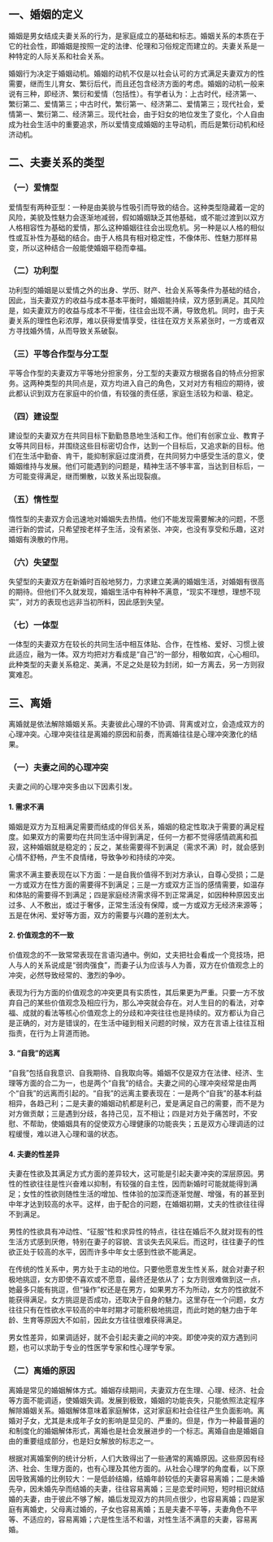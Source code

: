 
## 一、婚姻的定义

婚姻是男女结成夫妻关系的行为，是家庭成立的基础和标志。婚姻关系的本质在于它的社会性，即婚姻是按照一定的法律、伦理和习俗规定而建立的。夫妻关系是一种特定的人际关系和社会关系。

婚姻行为决定于婚姻动机。婚姻的动机不仅是以社会认可的方式满足夫妻双方的性需要，继而生儿育女、繁衍后代，而且还包含经济方面的考虑。婚姻的动机一般来说有三种，即经济、繁衍和爱情（包括性）。有学者认为：上古时代，经济第一、繁衍第二、爱情第三；中古时代，繁衍第一、经济第二、爱情第三；现代社会，爱情第一、繁衍第二、经济第三。现代社会，由于妇女的地位发生了变化，个人自由成为社会生活中的重要追求，所以爱情变成婚姻的主导动机，而后是繁衍动机和经济动机。

## 二、夫妻关系的类型

### （一）爱情型

爱情型有两种亚型：一种是由美貌与性吸引而导致的结合。这种类型隐藏着一定的风险，美貌及性魅力会逐渐地减弱，假如婚姻缺乏其他基础，或不能过渡到以双方人格相容性为基础的爱情，那么这种婚姻往往会出现危机。另一种是以人格的相似性或互补性为基础的结合。由于人格具有相对稳定性，不像体形、性魅力那样易变，所以这种结合一般能使婚姻平稳而幸福。

### （二）功利型

功利型的婚姻是以爱情之外的出身、学历、财产、社会关系等条件为基础的结合，因此，当夫妻双方的收益与成本基本平衡时，婚姻能持续，双方感到满足。其风险是，如夫妻双方的收益与成本不平衡，往往会出现不满，导致危机。同时，由于夫妻关系的理性色彩浓厚，难以获得爱情享受，往往在双方关系紧张时，一方或者双方寻找婚外情，从而导致关系破裂。

### （三）平等合作型与分工型

平等合作型的夫妻双方平等地分担家务，分工型的夫妻双方根据各自的特点分担家务。这两种类型的共同点是，双方均进入自己的角色，又对对方有相应的期待，彼此都认识到双方在家庭中的价值，有较强的责任感，家庭生活较为和谐、稳定。

### （四）建设型

建设型的夫妻双方在共同目标下勤勤恳恳地生活和工作。他们有创家立业、教育子女等共同目标，并围绕这些目标密切合作，达到一个目标后，又追求新的目标。他们在生活中勤奋、肯干，能抑制家庭过度消费，在共同努力中感受生活的意义，使婚姻维持与发展。他们可能遇到的问题是，精神生活不够丰富，当达到目标后，一方可能变得满足，继而懒散，以致关系出现裂痕。 

### （五）惰性型

惰性型的夫妻双方会迅速地对婚姻失去热情。他们不能发现需要解决的问题，不愿进行新的尝试，只希望按老样子生活，没有紧张、冲突，也没有享受和乐趣，这对婚姻有涣散的作用。

### （六）失望型

失望型的夫妻双方在新婚时百般地努力，力求建立美满的婚姻生活，对婚姻有很高的期待。但他们不久就发现，婚姻生活中有种种不满意，“现实不理想，理想不现实”，对方的表现也远非当初所料，因此感到失望。

### （七）一体型

一体型的夫妻双方在较长的共同生活中相互体贴、合作，在性格、爱好、习惯上彼此适应，融为一体。双方均把对方看成是“自己”的一部分，相敬如宾，心心相印。此种类型的夫妻关系稳定、美满，不足之处是较为封闭，如一方离去，另一方则寂寞难忍。

## 三、离婚

离婚就是依法解除婚姻关系。夫妻彼此心理的不协调、背离或对立，会造成双方的心理冲突。心理冲突往往是离婚的原因和前奏，而离婚往往是心理冲突激化的结果。

### （一）夫妻之间的心理冲突

夫妻之间的心理冲突多由以下因素引发。

#### 1. 需求不满

婚姻是双方为互相满足需要而结成的伴侣关系，婚姻的稳定性取决于需要的满足程度。如果双方的需要均在共同生活中得到满足，任何一方都不觉得感情疏离和孤寂，这种婚姻就是稳定的；反之，某些需要得不到满足（需求不满）时，就会感到心情不舒畅，产生不良情绪，导致争吵和持续的冲突。

需求不满主要表现在以下方面：一是自我价值得不到对方承认，自尊心受损；二是一方或双方在性方面的需要得不到满足；三是一方或双方正当的感情需要，如温存和体贴的需要得不到满足；四是家庭经济需求得不到正常满足，如因种种原因支出过多、人不敷出，或过于奢侈，正常生活没有保障，或一方或双方无经济来源等；五是在休闲、爱好等方面，双方的需要与兴趣的差别太大。

#### 2. 价值观念的不一致

价值观念的不一致常常表现在言语沟通中。例如，丈夫把社会看成一个竞技场，把人与人的关系说成是“弱肉强食”，而妻子认为应该与人为善，双方在价值观念上的冲突，必然导致经常的、激烈的争吵。

表现为行为方面的价值观念的冲突更具有实质性，其后果更为严重。只要一方不放弃自己的某些价值观念及相应行为，那么冲突就会存在。对人生目的的看法，对幸福、成就的看法等核心价值观念上的分歧和冲突往往也是持续的。双方都认为自己是正确的，对方是错误的，在生活中碰到相关问题的时候，双方在言语上往往互相指责，在行为上背道而驰。 

#### 3. “自我”的远离

“自我”包括自我意识、自我期待、自我取向等。婚姻不仅是双方在法律、经济、生理等方面的合二为一，也是两个“自我”的结合。夫妻之间的心理冲突经常是由两个“自我”的远离而引起的。“自我”的远离主要表现在：一是两个“自我”的基本利益相异，各趋己利；二是夫妻的婚姻动机都是利己，爱是满足自己的需要，而不是为对方做贡献；三是遇到分歧，各持己见，互不相让；四是对方处于痛苦时，不安慰、不帮助，使婚姻具有的促使双方心理健康的功能丧失；五是双方心理调适的过程缓慢，难以进入心理和谐的状态。

#### 4. 夫妻的性差异

夫妻在性欲及其满足方式方面的差异较大，这可能是引起夫妻冲突的深层原因。男性的性欲往往是性兴奋难以抑制，有较强的自主性，因而新婚时可能就能得到满足；女性的性欲则随性生活的增加、性体验的加深而逐渐觉醒、增强，有的甚至到中年才达到较高的水平。这样，由于配合的问题，在婚姻初期，丈夫的性欲往往得不到满足。

男性的性欲具有冲动性、“征服”性和求异性的特点，往往在婚后不久就对现有的性生活方式感到厌倦，特别在妻子的容貌、言谈失去风采后。而这时，往往妻子的性欲正处于较高的水平，因而许多中年女士感到性欲不能满足。

在传统的性关系中，男方处于主动的地位。只要他愿意发生性关系，就会对妻子积极地挑逗，女方即使不喜欢或不愿意，最终还是依从了；女方则很难做到这一点，她最多只能有挑逗，但“操作”权还是在男方，如果男方不为所动，女方的性欲就不能获得满足。女方挑逗是否成功，还取决于自身的魅力。这里存在一个问题，女方往往只有在性欲水平较高的中年时期才可能积极地挑逗，而此时她的魅力由于年龄、生育等原因大不如前，因此女方往往很难获得满足。

男女性差异，如果调适好，就不会引起夫妻之间的冲突。即使冲突的双方遇到问题，也可以求助于专业的性医学专家和性心理学专家。

### （二）离婚的原因

离婚是常见的婚姻解体方式。婚姻存续期间，夫妻双方在生理、心理、经济、社会等方面不能调适，使婚姻失调。发展到极致，婚姻的功能丧失，只能依照法定程序解除婚姻关系。婚姻解体意味着家庭解体，这对家庭和社会往往产生负面影响。离婚对子女，尤其是未成年子女的影响是显见的、严重的。但是，作为一种最普遍的和制度化的婚姻解体形式，离婚也是社会发展进步的一个标志。离婚自由是婚姻自由的重要组成部分，也是妇女解放的标志之一。

根据对离婚案例的统计分析，人们大致得出了一些通常的离婚原因。这些原因有经济、社会、生理方面的，也有心理及其他方面的。从社会心理学的角度看，以下原因导致离婚的比例较大：一是低龄结婚，结婚年龄较低的夫妻容易离婚；二是未婚先孕，因未婚先孕而结婚的夫妻，往往容易离婚；三是恋爱时间短，短时相识就结婚的夫妻，由于彼此不够了解，婚后发现双方的共同点很少，也容易离婚；四是家庭有离婚史，父母离过婚的，子女也容易离婚；五是夫妻不平等，夫妻角色不平等、不适应的，容易离婚；六是性生活不和谐，对性生活不满意的夫妻，容易离婚。
